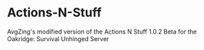 # Actions-N-Stuff
AvgZing's modified version of the Actions N Stuff 1.0.2 Beta for the Oakridge: Survival Unhinged Server
